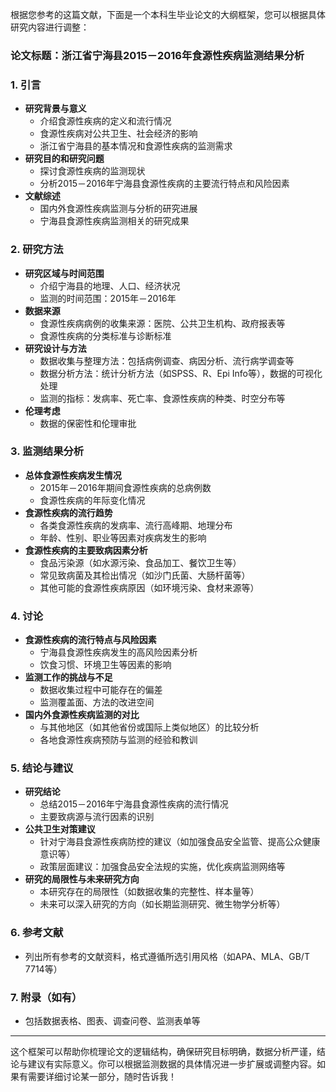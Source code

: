 根据您参考的这篇文献，下面是一个本科生毕业论文的大纲框架，您可以根据具体研究内容进行调整：

### 论文标题：浙江省宁海县2015－2016年食源性疾病监测结果分析

### 1. 引言
   - **研究背景与意义**
     - 介绍食源性疾病的定义和流行情况
     - 食源性疾病对公共卫生、社会经济的影响
     - 浙江省宁海县的基本情况和食源性疾病的监测需求
   - **研究目的和研究问题**
     - 探讨食源性疾病的监测现状
     - 分析2015－2016年宁海县食源性疾病的主要流行特点和风险因素
   - **文献综述**
     - 国内外食源性疾病监测与分析的研究进展
     - 宁海县食源性疾病监测相关的研究成果

### 2. 研究方法
   - **研究区域与时间范围**
     - 介绍宁海县的地理、人口、经济状况
     - 监测的时间范围：2015年－2016年
   - **数据来源**
     - 食源性疾病病例的收集来源：医院、公共卫生机构、政府报表等
     - 食源性疾病的分类标准与诊断标准
   - **研究设计与方法**
     - 数据收集与整理方法：包括病例调查、病因分析、流行病学调查等
     - 数据分析方法：统计分析方法（如SPSS、R、Epi Info等），数据的可视化处理
     - 监测的指标：发病率、死亡率、食源性疾病的种类、时空分布等
   - **伦理考虑**
     - 数据的保密性和伦理审批

### 3. 监测结果分析
   - **总体食源性疾病发生情况**
     - 2015年－2016年期间食源性疾病的总病例数
     - 食源性疾病的年际变化情况
   - **食源性疾病的流行趋势**
     - 各类食源性疾病的发病率、流行高峰期、地理分布
     - 年龄、性别、职业等因素对疾病发生的影响
   - **食源性疾病的主要致病因素分析**
     - 食品污染源（如水源污染、食品加工、餐饮卫生等）
     - 常见致病菌及其检出情况（如沙门氏菌、大肠杆菌等）
     - 其他可能的食源性疾病原因（如环境污染、食材来源等）

### 4. 讨论
   - **食源性疾病的流行特点与风险因素**
     - 宁海县食源性疾病发生的高风险因素分析
     - 饮食习惯、环境卫生等因素的影响
   - **监测工作的挑战与不足**
     - 数据收集过程中可能存在的偏差
     - 监测覆盖面、方法的改进空间
   - **国内外食源性疾病监测的对比**
     - 与其他地区（如其他省份或国际上类似地区）的比较分析
     - 各地食源性疾病预防与监测的经验和教训

### 5. 结论与建议
   - **研究结论**
     - 总结2015－2016年宁海县食源性疾病的流行情况
     - 主要致病源与流行因素的识别
   - **公共卫生对策建议**
     - 针对宁海县食源性疾病防控的建议（如加强食品安全监管、提高公众健康意识等）
     - 政策层面建议：加强食品安全法规的实施，优化疾病监测网络等
   - **研究的局限性与未来研究方向**
     - 本研究存在的局限性（如数据收集的完整性、样本量等）
     - 未来可以深入研究的方向（如长期监测研究、微生物学分析等）

### 6. 参考文献
   - 列出所有参考的文献资料，格式遵循所选引用风格（如APA、MLA、GB/T 7714等）

### 7. 附录（如有）
   - 包括数据表格、图表、调查问卷、监测表单等

---

这个框架可以帮助你梳理论文的逻辑结构，确保研究目标明确，数据分析严谨，结论与建议有实际意义。你可以根据监测数据的具体情况进一步扩展或调整内容。如果有需要详细讨论某一部分，随时告诉我！